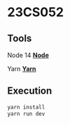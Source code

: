 # 23CS052

## Tools
Node 14 **[Node](https://nodejs.org/en/download/package-manager/)**

Yarn **[Yarn](https://yarnpkg.com/en/docs/install)**

## Execution
```bash
yarn install
yarn run dev
```
